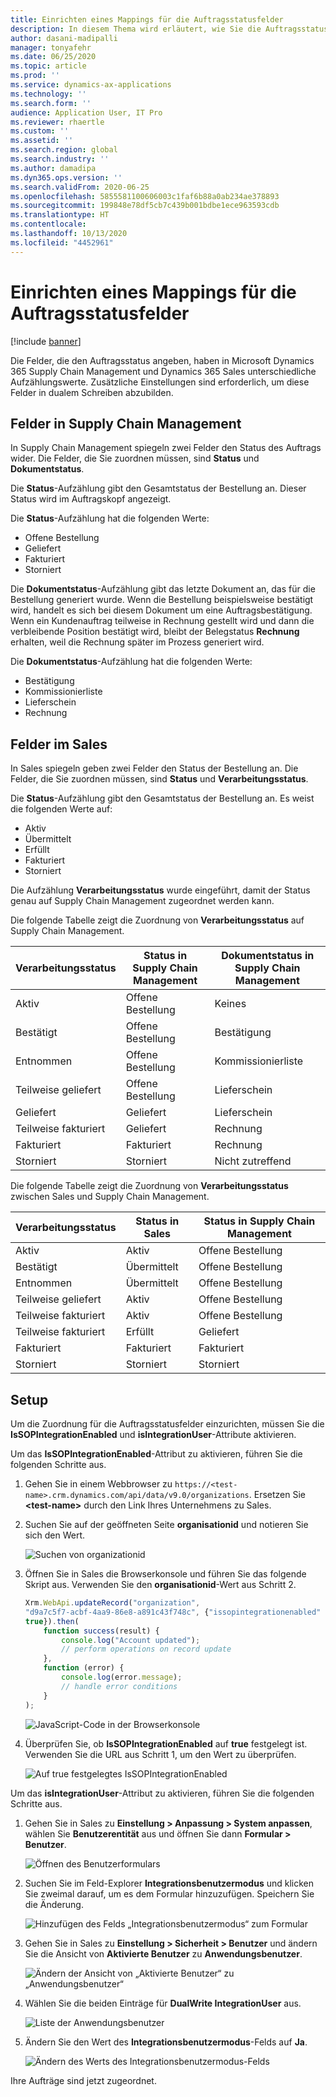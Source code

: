 ```yaml
---
title: Einrichten eines Mappings für die Auftragsstatusfelder
description: In diesem Thema wird erläutert, wie Sie die Auftragsstatusfelder für duales Schreiben einrichten.
author: dasani-madipalli
manager: tonyafehr
ms.date: 06/25/2020
ms.topic: article
ms.prod: ''
ms.service: dynamics-ax-applications
ms.technology: ''
ms.search.form: ''
audience: Application User, IT Pro
ms.reviewer: rhaertle
ms.custom: ''
ms.assetid: ''
ms.search.region: global
ms.search.industry: ''
ms.author: damadipa
ms.dyn365.ops.version: ''
ms.search.validFrom: 2020-06-25
ms.openlocfilehash: 5855581100606003c1faf6b88a0ab234ae378893
ms.sourcegitcommit: 199848e78df5cb7c439b001bdbe1ece963593cdb
ms.translationtype: HT
ms.contentlocale: 
ms.lasthandoff: 10/13/2020
ms.locfileid: "4452961"
---
```

# <a name="set-up-the-mapping-for-the-sales-order-status-fields"></a>Einrichten eines Mappings für die Auftragsstatusfelder

[!include [banner](../../includes/banner.md)]

Die Felder, die den Auftragsstatus angeben, haben in Microsoft Dynamics 365 Supply Chain Management und Dynamics 365 Sales unterschiedliche Aufzählungswerte. Zusätzliche Einstellungen sind erforderlich, um diese Felder in dualem Schreiben abzubilden.

## <a name="fields-in-supply-chain-management"></a>Felder in Supply Chain Management

In Supply Chain Management spiegeln zwei Felder den Status des Auftrags wider. Die Felder, die Sie zuordnen müssen, sind **Status** und **Dokumentstatus**.

Die **Status**-Aufzählung gibt den Gesamtstatus der Bestellung an. Dieser Status wird im Auftragskopf angezeigt.

Die **Status**-Aufzählung hat die folgenden Werte:

- Offene Bestellung
- Geliefert
- Fakturiert
- Storniert

Die **Dokumentstatus**-Aufzählung gibt das letzte Dokument an, das für die Bestellung generiert wurde. Wenn die Bestellung beispielsweise bestätigt wird, handelt es sich bei diesem Dokument um eine Auftragsbestätigung. Wenn ein Kundenauftrag teilweise in Rechnung gestellt wird und dann die verbleibende Position bestätigt wird, bleibt der Belegstatus **Rechnung** erhalten, weil die Rechnung später im Prozess generiert wird.

Die **Dokumentstatus**-Aufzählung hat die folgenden Werte:

- Bestätigung
- Kommissionierliste
- Lieferschein
- Rechnung

## <a name="fields-in-sales"></a>Felder im Sales

In Sales spiegeln geben zwei Felder den Status der Bestellung an. Die Felder, die Sie zuordnen müssen, sind **Status** und **Verarbeitungsstatus**.

Die **Status**-Aufzählung gibt den Gesamtstatus der Bestellung an. Es weist die folgenden Werte auf:

- Aktiv
- Übermittelt
- Erfüllt
- Fakturiert
- Storniert

Die Aufzählung **Verarbeitungsstatus** wurde eingeführt, damit der Status genau auf Supply Chain Management zugeordnet werden kann.

Die folgende Tabelle zeigt die Zuordnung von **Verarbeitungsstatus** auf Supply Chain Management.

| Verarbeitungsstatus   | Status in Supply Chain Management | Dokumentstatus in Supply Chain Management |
|---------------------|-----------------------------------|--------------------------------------------|
| Aktiv              | Offene Bestellung                        | Keines                                       |
| Bestätigt           | Offene Bestellung                        | Bestätigung                               |
| Entnommen              | Offene Bestellung                        | Kommissionierliste                               |
| Teilweise geliefert | Offene Bestellung                        | Lieferschein                               |
| Geliefert           | Geliefert                         | Lieferschein                               |
| Teilweise fakturiert  | Geliefert                         | Rechnung                                    |
| Fakturiert            | Fakturiert                          | Rechnung                                    |
| Storniert           | Storniert                         | Nicht zutreffend                             |

Die folgende Tabelle zeigt die Zuordnung von **Verarbeitungsstatus** zwischen Sales und Supply Chain Management.

| Verarbeitungsstatus   | Status in Sales | Status in Supply Chain Management |
|---------------------|-----------------|-----------------------------------|
| Aktiv              | Aktiv          | Offene Bestellung                        |
| Bestätigt           | Übermittelt       | Offene Bestellung                        |
| Entnommen              | Übermittelt       | Offene Bestellung                        |
| Teilweise geliefert | Aktiv          | Offene Bestellung                        |
| Teilweise fakturiert  | Aktiv          | Offene Bestellung                        |
| Teilweise fakturiert  | Erfüllt       | Geliefert                         |
| Fakturiert            | Fakturiert        | Fakturiert                          |
| Storniert           | Storniert       | Storniert                         |

## <a name="setup"></a>Setup

Um die Zuordnung für die Auftragsstatusfelder einzurichten, müssen Sie die **IsSOPIntegrationEnabled** und **isIntegrationUser**-Attribute aktivieren.

Um das **IsSOPIntegrationEnabled**-Attribut zu aktivieren, führen Sie die folgenden Schritte aus.

1. Gehen Sie in einem Webbrowser zu `https://<test-name>.crm.dynamics.com/api/data/v9.0/organizations`. Ersetzen Sie **\<test-name\>** durch den Link Ihres Unternehmens zu Sales.
2. Suchen Sie auf der geöffneten Seite **organisationid** und notieren Sie sich den Wert.

    ![Suchen von organizationid](media/sales-map-orgid.png)

3. Öffnen Sie in Sales die Browserkonsole und führen Sie das folgende Skript aus. Verwenden Sie den **organisationid**-Wert aus Schritt 2.

    ```javascript
    Xrm.WebApi.updateRecord("organization",
    "d9a7c5f7-acbf-4aa9-86e8-a891c43f748c", {"issopintegrationenabled" :
    true}).then(
        function success(result) {
            console.log("Account updated");
            // perform operations on record update
        },
        function (error) {
            console.log(error.message);
            // handle error conditions
        }
    );
    ```

    ![JavaScript-Code in der Browserkonsole](media/sales-map-script.png)

4. Überprüfen Sie, ob **IsSOPIntegrationEnabled** auf **true** festgelegt ist. Verwenden Sie die URL aus Schritt 1, um den Wert zu überprüfen.

    ![Auf true festgelegtes IsSOPIntegrationEnabled](media/sales-map-integration-enabled.png)

Um das **isIntegrationUser**-Attribut zu aktivieren, führen Sie die folgenden Schritte aus.

1. Gehen Sie in Sales zu **Einstellung \> Anpassung \> System anpassen**, wählen Sie **Benutzerentität** aus und öffnen Sie dann **Formular \> Benutzer**.

    ![Öffnen des Benutzerformulars](media/sales-map-user.png)

2. Suchen Sie im Feld-Explorer **Integrationsbenutzermodus** und klicken Sie zweimal darauf, um es dem Formular hinzuzufügen. Speichern Sie die Änderung.

    ![Hinzufügen des Felds „Integrationsbenutzermodus“ zum Formular](media/sales-map-field-explorer.png)

3. Gehen Sie in Sales zu **Einstellung \> Sicherheit \> Benutzer** und ändern Sie die Ansicht von **Aktivierte Benutzer** zu **Anwendungsbenutzer**.

    ![Ändern der Ansicht von „Aktivierte Benutzer“ zu „Anwendungsbenutzer“](media/sales-map-enabled-users.png)

4. Wählen Sie die beiden Einträge für **DualWrite IntegrationUser** aus.

    ![Liste der Anwendungsbenutzer](media/sales-map-user-mode.png)

5. Ändern Sie den Wert des **Integrationsbenutzermodus**-Felds auf **Ja**.

    ![Ändern des Werts des Integrationsbenutzermodus-Felds](media/sales-map-user-mode-yes.png)

Ihre Aufträge sind jetzt zugeordnet.
